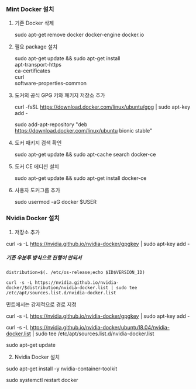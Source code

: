 ### Mint Docker 설치

1. 기존 Docker 삭제

    sudo apt-get remove docker docker-engine docker.io

2. 필요 package 설치

    sudo apt-get update && sudo apt-get install \
        apt-transport-https \
        ca-certificates \
        curl \
        software-properties-common

3. 도커의 공식 GPG 키와 패키지 저장소 추가 

    curl -fsSL https://download.docker.com/linux/ubuntu/gpg | sudo apt-key add -

    sudo add-apt-repository "deb https://download.docker.com/linux/ubuntu bionic stable"

4. 도커 패키지 검색 확인

    sudo apt-get update && sudo apt-cache search docker-ce

5. 도커 CE 에디션 설치

    sudo apt-get update && sudo apt-get install docker-ce

6. 사용자 도커그룹 추가

    sudo usermod -aG docker $USER



### Nvidia Docker 설치

1. 저장소 추가

curl -s -L https://nvidia.github.io/nvidia-docker/gpgkey | sudo apt-key add -

##### 기존 우분투 방식으로 진행이 안되서
    
    distribution=$(. /etc/os-release;echo $ID$VERSION_ID)

    curl -s -L https://nvidia.github.io/nvidia-docker/$distribution/nvidia-docker.list | sudo tee /etc/apt/sources.list.d/nvidia-docker.list


민트에서는 강제적으로 경로 지정

curl -s -L https://nvidia.github.io/nvidia-docker/gpgkey | sudo apt-key add -

curl -s -L https://nvidia.github.io/nvidia-docker/ubuntu18.04/nvidia-docker.list | sudo tee /etc/apt/sources.list.d/nvidia-docker.list

sudo apt-get update


2. Nvidia Docker 설치

sudo apt-get install -y nvidia-container-toolkit

sudo systemctl restart docker
